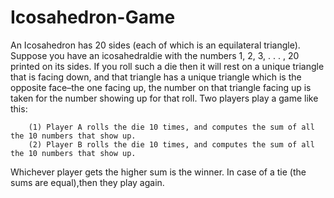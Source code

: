 # Icosahedron-Game

An Icosahedron has 20 sides (each of which is an equilateral triangle). Suppose you have an icosahedraldie with the numbers 1, 2, 3, . . . , 20 printed on its sides. If you roll such a die then it will rest on a unique triangle that is facing down, and that triangle has a unique triangle which is the opposite face–the one facing up, the number on that triangle facing up is taken for the number showing up for that roll. Two players play a game like this:

        (1) Player A rolls the die 10 times, and computes the sum of all the 10 numbers that show up.
        (2) Player B rolls the die 10 times, and computes the sum of all the 10 numbers that show up. 
        
Whichever player gets the higher sum is the winner. In case of a tie (the sums are equal),then they play again.
